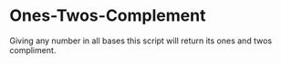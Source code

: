 # Ones-Twos-Complement
Giving any number in all bases this script will return its ones and twos compliment.
